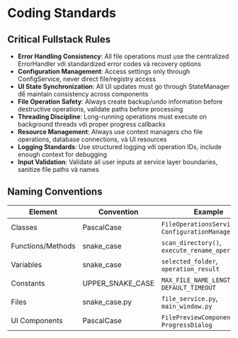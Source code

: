 # Coding Standards

## Critical Fullstack Rules

- **Error Handling Consistency**: All file operations must use the centralized ErrorHandler với standardized error codes và recovery options
- **Configuration Management**: Access settings only through ConfigService, never direct file/registry access
- **UI State Synchronization**: All UI updates must go through StateManager để maintain consistency across components
- **File Operation Safety**: Always create backup/undo information before destructive operations, validate paths before processing
- **Threading Discipline**: Long-running operations must execute on background threads với proper progress callbacks
- **Resource Management**: Always use context managers cho file operations, database connections, và UI resources
- **Logging Standards**: Use structured logging với operation IDs, include enough context for debugging
- **Input Validation**: Validate all user inputs at service layer boundaries, sanitize file paths và names

## Naming Conventions

| Element | Convention | Example |
|---------|------------|---------|
| Classes | PascalCase | `FileOperationsService`, `ConfigurationManager` |
| Functions/Methods | snake_case | `scan_directory()`, `execute_rename_operation()` |
| Variables | snake_case | `selected_folder`, `operation_result` |
| Constants | UPPER_SNAKE_CASE | `MAX_FILE_NAME_LENGTH`, `DEFAULT_TIMEOUT` |
| Files | snake_case.py | `file_service.py`, `main_window.py` |
| UI Components | PascalCase | `FilePreviewComponent`, `ProgressDialog` |
